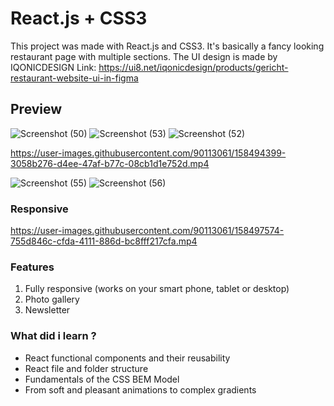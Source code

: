 # React.js + CSS3

This project was made with React.js and CSS3. It's basically a fancy looking restaurant page with multiple sections. The UI design is made by IQONICDESIGN
Link: https://ui8.net/iqonicdesign/products/gericht-restaurant-website-ui-in-figma

## Preview

![Screenshot (50)](https://user-images.githubusercontent.com/90113061/158493370-ebb42df6-17b7-4f66-a1e9-ba909c3aba7f.png)
![Screenshot (53)](https://user-images.githubusercontent.com/90113061/158493563-aa1652ae-fafe-4ecd-b6e2-a6a07b0e4165.png)
![Screenshot (52)](https://user-images.githubusercontent.com/90113061/158493599-bc2f0901-ee6f-41f9-a823-d48c0e1374d7.png)


https://user-images.githubusercontent.com/90113061/158494399-3058b276-d4ee-47af-b77c-08cb1d1e752d.mp4


![Screenshot (55)](https://user-images.githubusercontent.com/90113061/158493635-ea9d5859-ad51-4666-b3a2-d5c036417831.png)
![Screenshot (56)](https://user-images.githubusercontent.com/90113061/158493645-fb7897f0-9ddf-4c73-9719-2815593323e3.png)


### Responsive





https://user-images.githubusercontent.com/90113061/158497574-755d846c-cfda-4111-886d-bc8fff217cfa.mp4





### Features

1. Fully responsive (works on your smart phone, tablet or desktop)
3. Photo gallery
4. Newsletter

### What did i learn ? 

- React functional components and their reusability
- React file and folder structure
- Fundamentals of the CSS BEM Model
- From soft and pleasant animations to complex gradients

